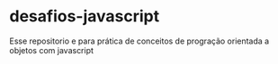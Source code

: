 # desafios-javascript
 Esse repositorio e  para prática de conceitos  de progração orientada a objetos com javascript
